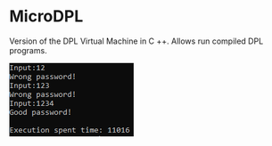 # MicroDPL
Version of the DPL Virtual Machine in C ++. Allows run compiled DPL programs.

![nuget](https://raw.githubusercontent.com/Alan-Kubiak-Zero-One/MicroDPL/master/images/microexample.png)
